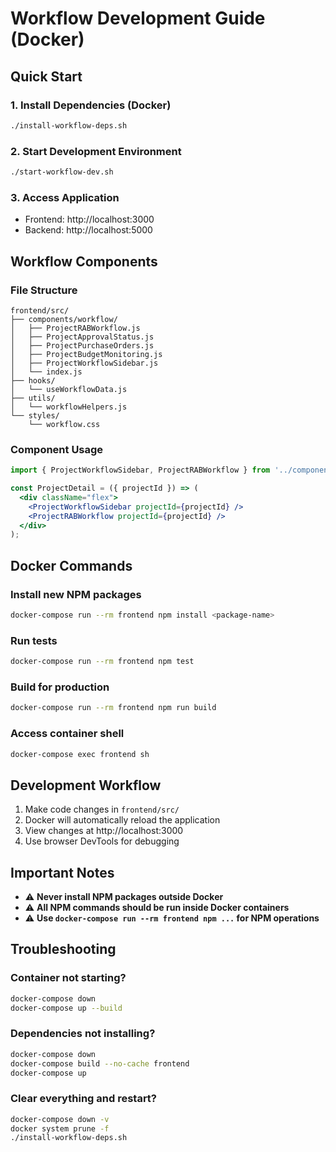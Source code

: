 # Workflow Development Guide (Docker)

## Quick Start

### 1. Install Dependencies (Docker)
```bash
./install-workflow-deps.sh
```

### 2. Start Development Environment
```bash
./start-workflow-dev.sh
```

### 3. Access Application
- Frontend: http://localhost:3000
- Backend: http://localhost:5000

## Workflow Components

### File Structure
```
frontend/src/
├── components/workflow/
│   ├── ProjectRABWorkflow.js
│   ├── ProjectApprovalStatus.js
│   ├── ProjectPurchaseOrders.js
│   ├── ProjectBudgetMonitoring.js
│   ├── ProjectWorkflowSidebar.js
│   └── index.js
├── hooks/
│   └── useWorkflowData.js
├── utils/
│   └── workflowHelpers.js
└── styles/
    └── workflow.css
```

### Component Usage
```jsx
import { ProjectWorkflowSidebar, ProjectRABWorkflow } from '../components/workflow';

const ProjectDetail = ({ projectId }) => (
  <div className="flex">
    <ProjectWorkflowSidebar projectId={projectId} />
    <ProjectRABWorkflow projectId={projectId} />
  </div>
);
```

## Docker Commands

### Install new NPM packages
```bash
docker-compose run --rm frontend npm install <package-name>
```

### Run tests
```bash
docker-compose run --rm frontend npm test
```

### Build for production
```bash
docker-compose run --rm frontend npm run build
```

### Access container shell
```bash
docker-compose exec frontend sh
```

## Development Workflow

1. Make code changes in `frontend/src/`
2. Docker will automatically reload the application
3. View changes at http://localhost:3000
4. Use browser DevTools for debugging

## Important Notes

- ⚠️ **Never install NPM packages outside Docker**
- ⚠️ **All NPM commands should be run inside Docker containers**
- ⚠️ **Use `docker-compose run --rm frontend npm ...` for NPM operations**

## Troubleshooting

### Container not starting?
```bash
docker-compose down
docker-compose up --build
```

### Dependencies not installing?
```bash
docker-compose down
docker-compose build --no-cache frontend
docker-compose up
```

### Clear everything and restart?
```bash
docker-compose down -v
docker system prune -f
./install-workflow-deps.sh
```
